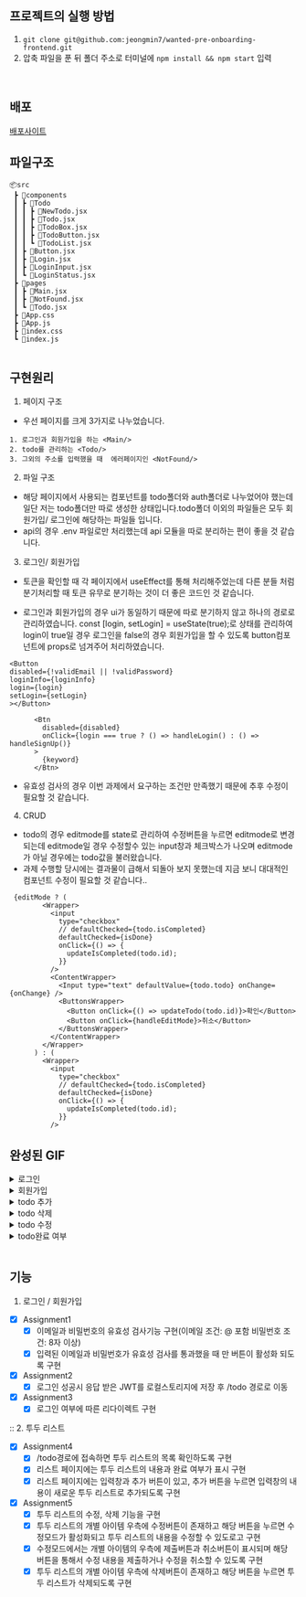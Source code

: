 ## 프로젝트의 실행 방법

1.  `git clone git@github.com:jeongmin7/wanted-pre-onboarding-frontend.git`
2.  압축 파일을 푼 뒤 폴더 주소로 터미널에 `npm install && npm start` 입력


<br/>

## 배포

[배포사이트](https://jeongmin7.github.io/wanted-pre-onboarding-frontend)

## 파일구조

```
📦src
 ┣ 📂components
 ┃ ┣ 📂Todo
 ┃ ┃ ┣ 📜NewTodo.jsx
 ┃ ┃ ┣ 📜Todo.jsx
 ┃ ┃ ┣ 📜TodoBox.jsx
 ┃ ┃ ┣ 📜TodoButton.jsx
 ┃ ┃ ┗ 📜TodoList.jsx
 ┃ ┣ 📜Button.jsx
 ┃ ┣ 📜Login.jsx
 ┃ ┣ 📜LoginInput.jsx
 ┃ ┗ 📜LoginStatus.jsx
 ┣ 📂pages
 ┃ ┣ 📜Main.jsx
 ┃ ┣ 📜NotFound.jsx
 ┃ ┗ 📜Todo.jsx
 ┣ 📜App.css
 ┣ 📜App.js
 ┣ 📜index.css
 ┗ 📜index.js
 

```
 ## 구현원리
1. 페이지 구조 
- 우선 페이지를 크게 3가지로 나누었습니다. 

 ```
 1. 로그인과 회원가입을 하는 <Main/>
 2. todo를 관리하는 <Todo/>
 3. 그외의 주소를 입력했을 때  에러페이지인 <NotFound/>
 ```
2. 파일 구조 
 
 - 해당 페이지에서 사용되는 컴포넌트를 todo폴더와 auth폴더로 나누었어야 했는데 일단 저는 todo폴더만 따로 생성한 상태입니다.todo폴더 이외의 파일들은 모두 회원가입/ 로그인에 해당하는 파일들 입니다.  
 - api의 경우 .env 파일로만 처리했는데 api 모듈을 따로 분리하는 편이 좋을 것 같습니다.  
 
3. 로그인/ 회원가입 

- 토큰을 확인할 때 각 페이지에서 useEffect를 통해 처리해주었는데 다른 분들 처럼 분기처리할 때 토큰 유무로 분기하는 것이 더 좋은 코드인 것 같습니다. 

- 로그인과 회원가입의 경우 ui가 동일하기 때문에 따로 분기하지 않고 하나의 경로로 관리하였습니다. const [login, setLogin] = useState(true);로 상태를 관리하여 login이 true일 경우 로그인을 false의 경우 회원가입을 할 수 있도록 button컴포넌트에 props로 넘겨주어 처리하였습니다. 

```
<Button  
disabled={!validEmail || !validPassword}
loginInfo={loginInfo}
login={login}
setLogin={setLogin}
></Button>

```
```
      <Btn
        disabled={disabled}
        onClick={login === true ? () => handleLogin() : () => handleSignUp()}
      >
        {keyword}
      </Btn>
```

- 유효성 검사의 경우 이번 과제에서 요구하는 조건만 만족했기 때문에 추후 수정이 필요할 것 같습니다. 
4. CRUD
- todo의 경우 editmode를 state로 관리하여 수정버튼을 누르면 editmode로 변경되는데 editmode일 경우 수정할수 있는 input창과 체크박스가 나오며 editmode가 아닐 경우에는 todo값을 불러왔습니다.  
- 과제 수행할 당시에는 결과물이 급해서 되돌아 보지 못했는데 지금 보니 대대적인 컴포넌트 수정이 필요할 것 같습니다..
```
 {editMode ? (
        <Wrapper>
          <input
            type="checkbox"
            // defaultChecked={todo.isCompleted}
            defaultChecked={isDone}
            onClick={() => {
              updateIsCompleted(todo.id);
            }}
          />
          <ContentWrapper>
            <Input type="text" defaultValue={todo.todo} onChange={onChange} />
            <ButtonsWrapper>
              <Button onClick={() => updateTodo(todo.id)}>확인</Button>
              <Button onClick={handleEditMode}>취소</Button>
            </ButtonsWrapper>
          </ContentWrapper>
        </Wrapper>
      ) : (
        <Wrapper>
          <input
            type="checkbox"
            // defaultChecked={todo.isCompleted}
            defaultChecked={isDone}
            onClick={() => {
              updateIsCompleted(todo.id);
            }}
          />
 ```


## 완성된 GIF

<details>
  <summary>로그인 </summary>
    <div markdown="1">
      <img src= "https://user-images.githubusercontent.com/91598778/206627927-9afe7c68-cb8c-4f99-abd0-34770c8a7fe6.gif">
    </div>
</details>

<details>
  <summary>회원가입</summary>
    <div markdown="1">
       <img src= "https://user-images.githubusercontent.com/91598778/206627937-e6a68836-40cd-486e-b299-b04d40e89897.gif">
    </div>
</details>

<details>
  <summary>todo 추가</summary>
    <div markdown="1">
      <img src= "https://user-images.githubusercontent.com/91598778/206627950-2d8c23cc-bdd4-4987-aedf-bd0b430b21db.gif">
    </div>
</details>


<details>
  <summary>todo 삭제 </summary>
    <div markdown="1">
      <img src= "https://user-images.githubusercontent.com/91598778/206627966-1f8b3105-d0c4-4cb5-b354-d4b2bba47b18.gif">
    </div>
</details>


<details>
  <summary>todo 수정</summary>
    <div markdown="1">
   <img src= "https://user-images.githubusercontent.com/91598778/206627984-27c10991-c290-46b0-9736-537b436ee883.gif">
    </div>
</details>


<details>
  <summary>todo완료 여부 </summary>
    <div markdown="1">
   <img src= "https://user-images.githubusercontent.com/91598778/206628025-0525f245-780b-4cd1-bfef-6489b2c492cd.gif">
    </div>
</details>

<br/>

## 기능

1. 로그인 / 회원가입

- [x] Assignment1
  - [x] 이메일과 비밀번호의 유효성 검사기능 구현(이메일 조건: @ 포함 비밀번호 조건: 8자 이상)
  - [x] 입력된 이메일과 비밀번호가 유효성 검사를 통과했을 때 만 버튼이 활성화 되도록 구현
- [x] Assignment2
  - [x] 로그인 성공시 응답 받은 JWT를 로컬스토리지에 저장 후 /todo 경로로 이동 
- [x] Assignment3
  - [x] 로그인 여부에 따른 리다이렉트 구현 

:: 2. 투두 리스트

- [x] Assignment4
  - [x] /todo경로에 접속하면 투두 리스트의 목록 확인하도록 구현 
  - [x] 리스트 페이지에는 투두 리스트의 내용과 완료 여부가 표시 구현
  - [x] 리스트 페이지에는 입력창과 추가 버튼이 있고, 추가 버튼을 누르면 입력창의 내용이 새로운 투두 리스트로 추가되도록 구현
- [x] Assignment5
  - [x] 투두 리스트의 수정, 삭제 기능을 구현
  - [x] 투두 리스트의 개별 아이템 우측에 수정버튼이 존재하고 해당 버튼을 누르면 수정모드가 활성화되고 투두 리스트의 내용을 수정할 수 있도로고 구현 
  - [x] 수정모드에서는 개별 아이템의 우측에 제출버튼과 취소버튼이 표시되며 해당 버튼을 통해서 수정 내용을 제출하거나 수정을 취소할 수 있도록 구현
  - [x] 투두 리스트의 개별 아이템 우측에 삭제버튼이 존재하고 해당 버튼을 누르면 투두 리스트가 삭제되도록 구현 
